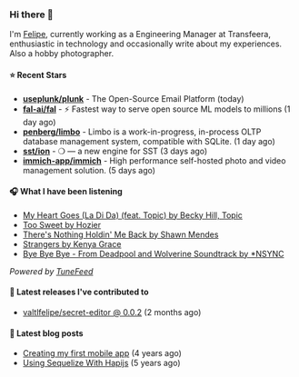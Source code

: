 ### Hi there 👋

I'm [Felipe](https://felipevm.com), currently working as a Engineering Manager at Transfeera, enthusiastic in technology and occasionally write about my experiences. Also a hobby photographer.

#### ⭐ Recent Stars
- **[useplunk/plunk](https://github.com/useplunk/plunk)** - The Open-Source Email Platform (today)
- **[fal-ai/fal](https://github.com/fal-ai/fal)** - ⚡ Fastest way to serve open source ML models to millions (1 day ago)
- **[penberg/limbo](https://github.com/penberg/limbo)** - Limbo is a work-in-progress, in-process OLTP database management system, compatible with SQLite. (1 day ago)
- **[sst/ion](https://github.com/sst/ion)** - ❍ — a new engine for SST (3 days ago)
- **[immich-app/immich](https://github.com/immich-app/immich)** - High performance self-hosted photo and video management solution. (5 days ago)

#### 🎧 What I have been listening
- [My Heart Goes (La Di Da) (feat. Topic) by Becky Hill, Topic](https://open.spotify.com/track/2dWNKXTs5z7Iu1g0kYh4Xe)
- [Too Sweet by Hozier](https://open.spotify.com/track/3HMY0r2BAdpasXMY8rseR0)
- [There&#39;s Nothing Holdin&#39; Me Back by Shawn Mendes](https://open.spotify.com/track/7JJmb5XwzOO8jgpou264Ml)
- [Strangers by Kenya Grace](https://open.spotify.com/track/5mjYQaktjmjcMKcUIcqz4s)
- [Bye Bye Bye - From Deadpool and Wolverine Soundtrack by *NSYNC](https://open.spotify.com/track/62bOmKYxYg7dhrC6gH9vFn)

_Powered by [TuneFeed](https://tunefeed.app?ref=valtlfelipe-gh-profile)_ 

#### 🚀 Latest releases I've contributed to


- [valtlfelipe/secret-editor @ 0.0.2](https://github.com/valtlfelipe/secret-editor/releases/tag/0.0.2) (2 months ago)

#### 📄 Latest blog posts
- [Creating my first mobile app](https://felipevm.com/posts/creating-my-first-mobile-app/) (4 years ago)
- [Using Sequelize With Hapijs](https://felipevm.com/posts/using-sequelize-with-hapijs/) (5 years ago)
